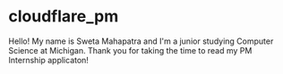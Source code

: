 # cloudflare_pm
Hello! My name is Sweta Mahapatra and I'm a junior studying Computer Science at Michigan. Thank you for taking the time
to read my PM Internship applicaton!
